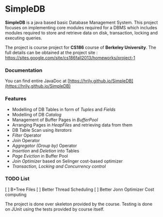 # SimpleDB

**SimpleDB** is a java based basic Database Management System. This project focuses on implementing core modules required for a DBMS which includes modules required to store and retrieve data on disk, transaction, locking and executing queries.

The project is course project for **CS186** course of **Berkeley University**. The full details can be obtained at the project site :
    https://sites.google.com/site/cs186fall2013/homeworks/project-1
    
### Documentation

You can find entire JavaDoc at [https://hrily.github.io/SimpleDB](https://hrily.github.io/SimpleDB) 
### Features
+ Modelling of DB Tables in form of *Tuples* and *Fields*
+ Modelling of DB *Catalog*
+ Management of Buffer Pages in *BufferPool*
+ Arranging Pages in *HeapFiles* and retrieving data from them
+ DB Table Scan using *Iterators*
+ *Filter* Operator
+ *Join* Operator
+ *Aggregator (Group by)* Operator
+ *Insertion* and *Deletion* into Tables
+ *Page Eviction* in Buffer Pool
+ *Join Optimizer* based on Selinger cost-based optimizer
+ *Transaction, Locking and Concurrency control*

### TODO List
[ ] B+Tree Files
[ ] Better Thread Scheduling
[ ] Better Jonn Optimizer Cost computing

The project is done over skeleton provided by the course. Testing is done on JUnit using the tests provided by course itself.
